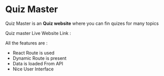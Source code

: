 # Quiz Master

Quiz Master is an **Quiz website** where you can fin quizes for many topics

Quiz master Live Website Link :

All the features are :
- React Route is used
- Dynamic Route is present
- Data is loaded From API
- Nice User Interface

